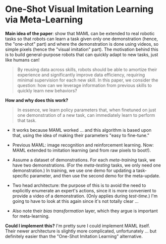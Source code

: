 # One-Shot Visual Imitation Learning via Meta-Learning

**Main idea of the paper**: show that MAML can be extended to real robotic tasks
so that robots can learn a task given only one demonstration (hence, the
"one-shot" part) and where the demonstration is done using videos, so simple
pixels (hence the "visual imitation" part). The motivation behind this is to
build general-purpose robots that can quickly adapt to new tasks, just like
humans can!

> By reusing data across skills, robots should be able to amortize their
> experience and significantly improve data efficiency, requiring minimal
> supervision for each new skill. In this paper, we consider the question: how
> can we leverage information from previous skills to quickly learn new
> behaviors?

**How and why does this work?**

> In essence, we learn policy parameters that, when finetuned on just one
> demonstration of a new task, can immediately learn to perform that task.

- It works because MAML worked ... and this algorithm is based upon that, using
  the idea of making their parameters "easy to fine-tune."

- Previous MAML: image recognition and reinforcement learning. Now: MAML
  extended to imitation learning (and from raw pixels to boot!).

- Assume a dataset of demonstrations. For each *meta-training* task, we have two
  demonstrations.  (For the *meta-testing* tasks, we only need one
  demonstration.) In training, we use one demo for updating a task-specific
  parameter, and then use the second demo for the meta-update.

- Two head architecture: the purpose of this is to avoid the need to explicitly
  enumerate an expert's actions, since it is more convenient to provide a video
  of a demonstration. (Only applies during *test-time*.) I'm going to have to
  look at this again since it's not totally clear ...

- Also note their *bias transformation* layer, which they argue is important for
  meta-learning.

**Could I implement this?** I'm pretty sure I could implement MAML itself. Their
newer architecture is slightly more complicated, unfortunately ... but
definitely easier than the "One-Shot Imitation Learning" alternative.
